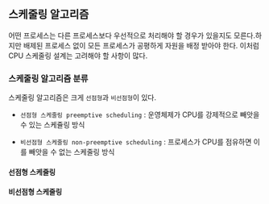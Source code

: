 ## 스케줄링 알고리즘

어떤 프로세스는 다른 프로세스보다 우선적으로 처리해야 할 경우가 있을지도  모른다.하지만 배제된 프로세스 없이 모든 프로세스가 공평하게 자원을 배정 받아야 한다. 이처럼 CPU 스케줄링 설계는 고려해야 할 사항이 많다.

### 스케줄링 알고리즘 분류

스케줄링 알고리즘은 크게 `선점형`과 `비선점형`이 있다.

- `선점형 스케줄링 preemptive scheduling` : 운영체제가 CPU를 강제적으로 빼앗을 수 있는 스케쥴링 방식

- `비선점형 스케줄링 non-preemptive scheduling` : 프로세스가 CPU를 점유하면 이를 빼앗을 수 없는 스케줄링 방식


#### 선점형 스케줄링



#### 비선점형 스케줄링







